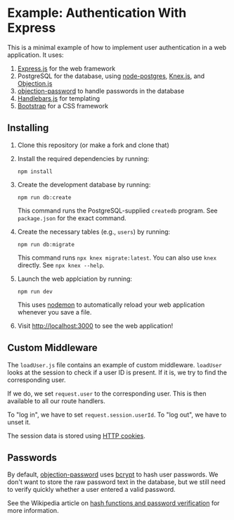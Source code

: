 # Example: Authentication With Express

This is a minimal example of how to implement user authentication in a web application. It uses:

1. [Express.js][url-expressjs] for the web framework
1. PostgreSQL for the database, using [node-postgres][url-node-postgres], [Knex.js][url-knexjs], and [Objection.js][url-objectionjs]
1. [objection-password][url-objection-password] to handle passwords in the database
1. [Handlebars.js][url-handlebars] for templating
1. [Bootstrap][url-bootstrap-docs] for a CSS framework

## Installing

1. Clone this repository (or make a fork and clone that)
1. Install the required dependencies by running:

   ```console
   npm install
   ```

1. Create the development database by running:

   ```console
   npm run db:create
   ```

   This command runs the PostgreSQL-supplied `createdb` program. See `package.json` for the exact command.

1. Create the necessary tables (e.g., `users`) by running:

   ```console
   npm run db:migrate
   ```

   This command runs `npx knex migrate:latest`. You can also use `knex` directly. See `npx knex --help`.

1. Launch the web applciation by running:

   ```console
   npm run dev
   ```

   This uses [nodemon][url-nodemon] to automatically reload your web application whenever you save a file.

1. Visit <http://localhost:3000> to see the web application!

## Custom Middleware

The `loadUser.js` file contains an example of custom middleware. `loadUser` looks at the session to check if a user ID is present. If it is, we try to find the corresponding user.

If we do, we set `request.user` to the corresponding user. This is then available to all our route handlers.

To "log in", we have to set `request.session.userId`. To "log out", we have to unset it.

The session data is stored using [HTTP cookies][wiki-http-cookie].

## Passwords

By default, [objection-password][url-objection-password] uses [bcrypt][wiki-bcrypt] to hash user passwords. We don't want to store the raw password text in the database, but we still need to verify quickly whether a user entered a valid password.

See the Wikipedia article on [hash functions and password verification][wiki-hash-password] for more information.

[url-expressjs]: https://expressjs.com/
[url-knexjs]: http://knexjs.org/
[url-objectionjs]: https://vincit.github.io/objection.js/
[url-handlebars]: https://handlebarsjs.com/
[url-node-postgres]: https://node-postgres.com/
[url-bootstrap-docs]: https://getbootstrap.com/docs/4.4/getting-started/introduction/
[url-objection-password]: https://github.com/scoutforpets/objection-password
[url-nodemon]: https://nodemon.io/
[wiki-bcrypt]: https://en.wikipedia.org/wiki/Bcrypt
[wiki-hash-password]: https://en.wikipedia.org/wiki/Cryptographic_hash_function#Password_verification
[wiki-http-cookie]: https://en.wikipedia.org/wiki/HTTP_cookie
